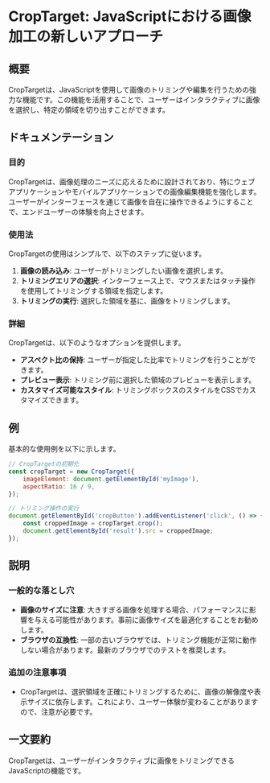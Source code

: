 <!--
Meta Description: # CropTarget: JavaScriptにおける画像加工の新しいアプローチ ## 概要 CropTargetは、JavaScriptを使用して画像のトリミングや編集を行うための強力な機能です。この機能を活用することで、ユーザーはインタラクティブに画像を選択し、特定の領域を切り出すことができま...
Meta Keywords: croptargetは, croptarget, document, getelementbyid, const
-->

# CropTarget: JavaScriptにおける画像加工の新しいアプローチ

## 概要
CropTargetは、JavaScriptを使用して画像のトリミングや編集を行うための強力な機能です。この機能を活用することで、ユーザーはインタラクティブに画像を選択し、特定の領域を切り出すことができます。

## ドキュメンテーション
### 目的
CropTargetは、画像処理のニーズに応えるために設計されており、特にウェブアプリケーションやモバイルアプリケーションでの画像編集機能を強化します。ユーザーがインターフェースを通じて画像を自在に操作できるようにすることで、エンドユーザーの体験を向上させます。

### 使用法
CropTargetの使用はシンプルで、以下のステップに従います。

1. **画像の読み込み**: ユーザーがトリミングしたい画像を選択します。
2. **トリミングエリアの選択**: インターフェース上で、マウスまたはタッチ操作を使用してトリミングする領域を指定します。
3. **トリミングの実行**: 選択した領域を基に、画像をトリミングします。

### 詳細
CropTargetは、以下のようなオプションを提供します。

- **アスペクト比の保持**: ユーザーが指定した比率でトリミングを行うことができます。
- **プレビュー表示**: トリミング前に選択した領域のプレビューを表示します。
- **カスタマイズ可能なスタイル**: トリミングボックスのスタイルをCSSでカスタマイズできます。

## 例
基本的な使用例を以下に示します。

```javascript
// CropTargetの初期化
const cropTarget = new CropTarget({
    imageElement: document.getElementById('myImage'),
    aspectRatio: 16 / 9,
});

// トリミング操作の実行
document.getElementById('cropButton').addEventListener('click', () => {
    const croppedImage = cropTarget.crop();
    document.getElementById('result').src = croppedImage;
});
```

## 説明
### 一般的な落とし穴
- **画像のサイズに注意**: 大きすぎる画像を処理する場合、パフォーマンスに影響を与える可能性があります。事前に画像サイズを最適化することをお勧めします。
- **ブラウザの互換性**: 一部の古いブラウザでは、トリミング機能が正常に動作しない場合があります。最新のブラウザでのテストを推奨します。

### 追加の注意事項
- CropTargetは、選択領域を正確にトリミングするために、画像の解像度や表示サイズに依存します。これにより、ユーザー体験が変わることがありますので、注意が必要です。

## 一文要約
CropTargetは、ユーザーがインタラクティブに画像をトリミングできるJavaScriptの機能です。